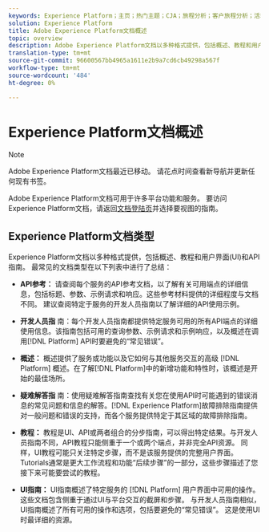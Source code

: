 ```yaml
---
keywords: Experience Platform；主页；热门主题；CJA；旅程分析；客户旅程分析；活动编排；客户旅程；旅程；旅程编排；功能；工作流
solution: Experience Platform
title: Adobe Experience Platform文档概述
topic: overview
description: Adobe Experience Platform文档以多种格式提供，包括概述、教程和用户界面和API指南。 以下是最常见的Experience Platform服务文档类型的简要描述。
translation-type: tm+mt
source-git-commit: 96600567bb4965a1611e2b9a7cd6cb49298a567f
workflow-type: tm+mt
source-wordcount: '484'
ht-degree: 0%

---
```



# Experience Platform文档概述

>[!NOTE]
>
>Adobe Experience Platform文档最近已移动。 请花点时间查看新导航并更新任何现有书签。

Adobe Experience Platform文档可用于许多平台功能和服务。 要访问Experience Platform文档，请返回[文档登陆页](https://experienceleague.adobe.com/docs/experience-platform.html)并选择要视图的指南。

## Experience Platform文档类型

Experience Platform文档以多种格式提供，包括概述、教程和用户界面(UI)和API指南。 最常见的文档类型在以下列表中进行了总结：

* **API参考：** 请查阅每个服务的API参考文档，以了解有关可用端点的详细信息，包括标题、参数、示例请求和响应。这些参考材料提供的详细程度与文档不同。 建议查阅特定于服务的开发人员指南以了解详细的API使用示例。

* **开发人员指** 南：每个开发人员指南都提供特定服务可用的所有API端点的详细使用信息。该指南包括可用的查询参数、示例请求和示例响应，以及概述在调用[!DNL Platform] API时要避免的“常见错误”。

* **概述：** 概述提供了服务或功能以及它如何与其他服务交互的高级 [!DNL Platform] 概述。在了解[!DNL Platform]中的新增功能和特性时，该概述是开始的最佳场所。

* **疑难解答指** 南：使用疑难解答指南查找有关您在使用API时可能遇到的错误消息的常见问题和信息的解答。[!DNL Experience Platform]故障排除指南提供对一般问题和错误的支持，而各个服务提供特定于其区域的故障排除指南。

* **教程：** 教程是UI、API或两者组合的分步指南，可以得出特定结果。与开发人员指南不同，API教程只能侧重于一个或两个端点，并非完全API资源。 同样，UI教程可能只关注特定步骤，而不是该服务提供的完整用户界面。 Tutorials通常是更大工作流程和功能“后续步骤”的一部分，这些步骤描述了您接下来可能要尝试的教程。

* **UI指南：** UI指南概述了特定服务的 [!DNL Platform] 用户界面中可用的操作。这些文档包含侧重于通过UI与平台交互的截屏和步骤。 与开发人员指南相似，UI指南概述了所有可用的操作和选项，包括要避免的“常见错误”。 这是使用UI时最详细的资源。

